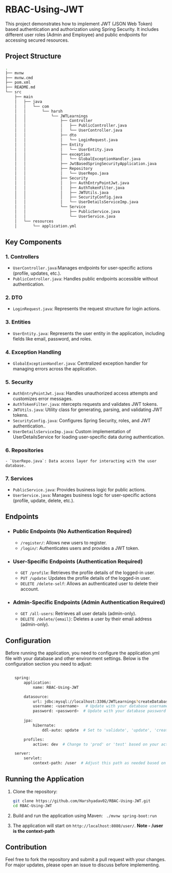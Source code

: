 # RBAC-Using-JWT

This project demonstrates how to implement JWT (JSON Web Token) based authentication and authorization using Spring Security. It includes different user roles (Admin and Employee) and public endpoints for accessing secured resources.

## Project Structure

``` sh 
.
├── mvnw
├── mvnw.cmd
├── pom.xml
├── README.md
└── src
    ├── main
    │   ├── java
    │   │   └── com
    │   │       └── harsh
    │   │           └── JWTLearnings
    │   │               ├── Controller
    │   │               │   ├── PublicController.java
    │   │               │   └── UserController.java
    │   │               ├── dto
    │   │               │   └── LoginRequest.java
    │   │               ├── Entity
    │   │               │   └── UserEntity.java
    │   │               ├── exception
    │   │               │   └── GlobalExceptionHandler.java
    │   │               ├── JwtBasedSpringSecurityApplication.java
    │   │               ├── Repository
    │   │               │   └── UserRepo.java
    │   │               ├── Security
    │   │               │   ├── AuthEntryPointJwt.java
    │   │               │   ├── AuthTokenFilter.java
    │   │               │   ├── JWTUtils.java
    │   │               │   ├── SecurityConfig.java
    │   │               │   └── UserDetailsServiceImp.java
    │   │               └── Service
    │   │                   ├── PublicService.java
    │   │                   └── UserService.java
    │   └── resources
    │       └── application.yml

```


## Key Components

### 1. **Controllers**
- `UserController.java`:Manages endpoints for user-specific actions (profile, updates, etc.).
- `PublicController.java`: Handles public endpoints accessible without authentication.

### 2. **DTO**
- `LoginRequest.java`: Represents the request structure for login actions.


### 3. **Entities**
- `UserEntity.java`: Represents the user entity in the application, including fields like email, password, and roles.
### 4. **Exception Handling**
- `GlobalExceptionHandler.java`: Centralized exception handler for managing errors across the application.

### 5. **Security**
- `AuthEntryPointJwt.java`:  Handles unauthorized access attempts and customizes error messages.
- `AuthTokenFilter.java`: ntercepts requests and validates JWT tokens.
- `JWTUtils.java`: Utility class for generating, parsing, and validating JWT tokens.
- `SecurityConfig.java`: Configures Spring Security, roles, and JWT authentication..
- `UserDetailsServiceImp.java`: Custom implementation of UserDetailsService for loading user-specific data during authentication.

### 6. **Repositories**
    - `UserRepo.java`: Data access layer for interacting with the user database.

### 7. **Services**
  - `PublicService.java`: Provides business logic for public actions.
  - `UserService.java`: Manages business logic for user-specific actions (profile, update, delete, etc.).


## **Endpoints**
 - ### Public Endpoints (No Authentication Required)

    - `/register/`: Allows new users to register.
    - `/login/`: Authenticates users and provides a JWT token.
-  ### User-Specific Endpoints (Authentication Required)
    - `GET /profile`: Retrieves the profile details of the logged-in user.
    - `PUT /update`: Updates the profile details of the logged-in user.
    - `DELETE /delete-self`: Allows an authenticated user to delete their account.


- ### Admin-Specific Endpoints (Admin Authentication Required)

    - `GET /all-users`: Retrieves all user details (admin-only).
    - `DELETE /delete/{email}`: Deletes a user by their email address (admin-only).

## Configuration
Before running the application, you need to configure the application.yml file with your database and other environment settings. Below is the configuration section you need to adjust:

``` sh 

    spring:
        application:
            name: RBAC-Using-JWT

        datasource:
            url: jdbc:mysql://localhost:3306/JWTLearnings?createDatabaseIfNotExist=true
            username: <username>   # Update with your database username
            password: <password>  # Update with your database password
    
        jpa:
            hibernate:
                ddl-auto: update  # Set to 'validate', 'update', 'create', or 'create-drop' based on your environment

        profiles:
            active: dev  # Change to 'prod' or 'test' based on your active profile

    server:
        servlet:
            context-path: /user  # Adjust this path as needed based on your application setup

```

## Running the Application

1. Clone the repository:

   ```bash
   git clone https://github.com/Harshyadav02/RBAC-Using-JWT.git
   cd RBAC-Using-JWT
   ```

2. Build and run the application using Maven: `` ./mvnw spring-boot:run``
3. The application will start on ``http://localhost:8080/user/``.
**Note - /user is the context-path**



## Contribution

Feel free to fork the repository and submit a pull request with your changes. For major updates, please open an issue to discuss before implementing.
